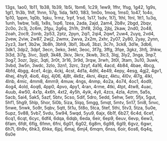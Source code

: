 13gs, 1ao0, 1b11, 1b38, 1b39, 1b5i, 1bm6, 1c29, 1ew9, 1fhr, 1fsg, 1g42, 1g9s, 1gt1, 1h3b, 1hlf, 1hnn, 1i7g, 1ida, 1kf0, 1l83, 1m0o, 1moq, 1ms0, 1o47, 1o4o, 1p10, 1ppm, 1q0b, 1qku, 1rmz, 1rpf, 1rsd, 1s17, 1sdv, 1t7j, 1thl, 1tnl, 1tt1, 1u3q, 1unh, 1wbw, 1x8j, 1x8s, 1xp6, 1zea, 2ada, 2ajd, 2am4, 2b8v, 2bgd, 2bqv, 2c0o, 2c3j, 2c6m, 2fgu, 2g6q, 2h1h, 2hf8, 2i0g, 2jbj, 2kaw, 2nd0, 2o48, 2oah, 2oc9, 2onb, 2p53, 2ptz, 2pyn, 2qi1, 2qi4, 2qwf, 2uw4, 2uyq, 2vd4, 2vew, 2viw, 2w87, 2wj2, 2wmx, 2wva, 2x2m, 2xhr, 2y07, 2y80, 2yay, 2ynn, 2yz3, 3arf, 3b2w, 3b8h, 3bh9, 3bl1, 3bu6, 3bzi, 3c7n, 3ck8, 3d1e, 3db6, 3dk1, 3dp2, 3dpf, 3ecn, 3eko, 3ekt, 3eoc, 3f7g, 3ffg, 3fqe, 3gkz, 3hfj, 3hkw, 3i3d, 3i7g, 3ivc, 3jq9, 3k48, 3kiv, 3krx, 3kwb, 3lc3, 3lqj, 3ly2, 3nga, 3np7, 3og7, 3ozr, 3pjc, 3qti, 3r0t, 3r16, 3r9d, 3rqw, 3rwh, 3t0l, 3tam, 3u10, 3uwk, 3vbd, 3w5n, 3wdc, 3zlo, 3zn1, 3zrc, 3zyf, 4a16, 4acd, 4b84, 4bae, 4bcg, 4bfd, 4bgg, 4ce1, 4cjp, 4ckj, 4cst, 4d1a, 4dhl, 4e49, 4epy, 4esg, 4gj2, 4gv1, 4hej, 4hy9, 4io6, 4ipj, 4j06, 4j8t, 4k6z, 4kni, 4kpz, 4ktu, 4l0v, 4l7g, 4lkl, 4lnb, 4mic, 4mm8, 4mm9, 4muw, 4ngs, 4nmp, 4o2a, 4o74, 4oc1, 4od9, 4og4, 4old, 4oq6, 4pp0, 4pvo, 4py1, 4ran, 4rme, 4tki, 4tpt, 4tw8, 4uac, 4uub, 4w50, 4x1p, 4x6h, 4xt2, 4y5h, 4yik, 4yll, 4zcs, 4zla, 4ztm, 5a5s, 5acb, 5ai4, 5ak5, 5azf, 5btv, 5cso, 5dif, 5dro, 5edd, 5ehw, 5etr, 5fjx, 5gut, 5hf1, 5hg9, 5hlp, 5hor, 5i0b, 5iza, 5lqq, 5mgg, 5mqt, 5mtv, 5n17, 5ni8, 5nvc, 5nwe, 5nwk, 5o9r, 5qbv, 5qtt, 5t1u, 5t8o, 5tca, 5tef, 5thi, 5tv3, 5tza, 5u0e, 5upz, 5v88, 5vb7, 5vdu, 5w94, 5wqd, 5yu9, 6ajx, 6b1f, 6b27, 6c4d, 6cef, 6cq1, 6cqt, 6cyc, 6df4, 6dqa, 6dqb, 6eda, 6eir, 6ep9, 6euv, 6evp, 6ew3, 6fam, 6fdt, 6flg, 6fmn, 6fni, 6g01, 6g02, 6g8m, 6g98, 6gl9, 6gvz, 6gwr, 6h7l, 6h9v, 6hk3, 6hke, 6jpj, 6maj, 6mj4, 6mqm, 6nss, 6oir, 6os6, 6q4q, 6s0e

